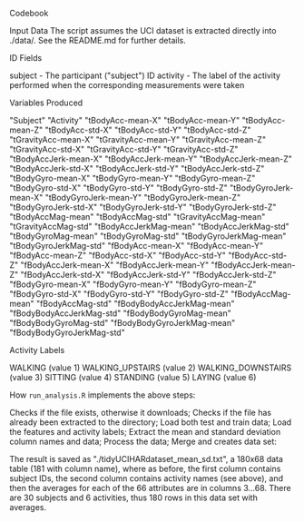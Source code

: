 Codebook

Input Data
The script assumes the UCI dataset is extracted directly into ./data/. See the 
README.md for further details.

ID Fields

subject - The participant ("subject") ID
activity - The label of the activity performed when the corresponding 
measurements were taken

Variables Produced 

"Subject" 
"Activity"
"tBodyAcc-mean-X" 
"tBodyAcc-mean-Y" 
"tBodyAcc-mean-Z" 
"tBodyAcc-std-X" 
"tBodyAcc-std-Y" 
"tBodyAcc-std-Z" 
"tGravityAcc-mean-X" 
"tGravityAcc-mean-Y" 
"tGravityAcc-mean-Z" 
"tGravityAcc-std-X" 
"tGravityAcc-std-Y" 
"tGravityAcc-std-Z" 
"tBodyAccJerk-mean-X" 
"tBodyAccJerk-mean-Y" 
"tBodyAccJerk-mean-Z" 
"tBodyAccJerk-std-X" 
"tBodyAccJerk-std-Y" 
"tBodyAccJerk-std-Z" 
"tBodyGyro-mean-X" 
"tBodyGyro-mean-Y" 
"tBodyGyro-mean-Z" 
"tBodyGyro-std-X" 
"tBodyGyro-std-Y" 
"tBodyGyro-std-Z" 
"tBodyGyroJerk-mean-X" 
"tBodyGyroJerk-mean-Y" 
"tBodyGyroJerk-mean-Z" 
"tBodyGyroJerk-std-X" 
"tBodyGyroJerk-std-Y" 
"tBodyGyroJerk-std-Z" 
"tBodyAccMag-mean" 
"tBodyAccMag-std" 
"tGravityAccMag-mean" 
"tGravityAccMag-std" 
"tBodyAccJerkMag-mean" 
"tBodyAccJerkMag-std" 
"tBodyGyroMag-mean" 
"tBodyGyroMag-std" 
"tBodyGyroJerkMag-mean" 
"tBodyGyroJerkMag-std" 
"fBodyAcc-mean-X" 
"fBodyAcc-mean-Y" 
"fBodyAcc-mean-Z" 
"fBodyAcc-std-X" 
"fBodyAcc-std-Y" 
"fBodyAcc-std-Z" 
"fBodyAccJerk-mean-X" 
"fBodyAccJerk-mean-Y" 
"fBodyAccJerk-mean-Z" 
"fBodyAccJerk-std-X" 
"fBodyAccJerk-std-Y" 
"fBodyAccJerk-std-Z" 
"fBodyGyro-mean-X" 
"fBodyGyro-mean-Y" 
"fBodyGyro-mean-Z" 
"fBodyGyro-std-X" 
"fBodyGyro-std-Y" 
"fBodyGyro-std-Z" 
"fBodyAccMag-mean" 
"fBodyAccMag-std" 
"fBodyBodyAccJerkMag-mean" 
"fBodyBodyAccJerkMag-std" 
"fBodyBodyGyroMag-mean" 
"fBodyBodyGyroMag-std" 
"fBodyBodyGyroJerkMag-mean" 
"fBodyBodyGyroJerkMag-std"

Activity Labels

WALKING (value 1)
WALKING_UPSTAIRS (value 2)
WALKING_DOWNSTAIRS (value 3)
SITTING (value 4)
STANDING (value 5)
LAYING (value 6)


How `run_analysis.R` implements the above steps:

Checks if the file exists, otherwise it downloads;
Checks if the file has already been extracted to the directory;
Load both test and train data;
Load the features and activity labels;
Extract the mean and standard deviation column names and data;
Process the data;
Merge and creates data set: 


The result is saved as "./tidyUCIHARdataset_mean_sd.txt", a 180x68 data table 
(181 with column name), where as before, the first column contains subject IDs, 
the second column contains activity names (see above), and then the averages 
for each of the 66 attributes are in columns 3...68. There are 30 subjects and 
6 activities, thus 180 rows in this data set with averages.
